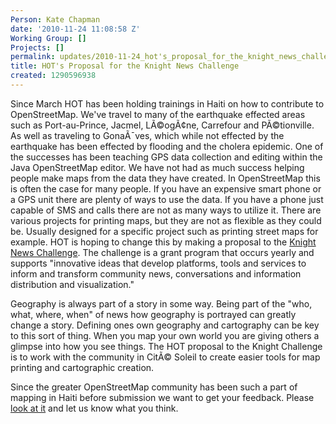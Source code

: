 ```yaml
---
Person: Kate Chapman
date: '2010-11-24 11:08:58 Z'
Working Group: []
Projects: []
permalink: updates/2010-11-24_hot's_proposal_for_the_knight_news_challenge
title: HOT's Proposal for the Knight News Challenge
created: 1290596938
---
```

<p>Since March HOT has been holding trainings in Haiti on how to contribute to OpenStreetMap. We've travel to many of the earthquake effected areas such as Port-au-Prince, Jacmel, LÃ©ogÃ¢ne, Carrefour and PÃ©tionville. As well as traveling to GonaÃ¯ves, which while not effected by the earthquake has been effected by flooding and the cholera epidemic. One of the successes has been teaching GPS data collection and editing within the Java OpenStreetMap editor. We have not had as much success helping people make maps from the data they have created. In OpenStreetMap this is often the case for many people. If you have an expensive smart phone or a GPS unit there are plenty of ways to use the data. If you have a phone just capable of SMS and calls there are not as many ways to utilize it. There are various projects for printing maps, but they are not as flexible as they could be. Usually designed for a specific project such as printing street maps for example. HOT is hoping to change this by making a proposal to the <a href="http://www.newschallenge.org/">Knight News Challenge</a>. The challenge is a grant program that occurs yearly and supports "innovative ideas that develop platforms, tools and services to inform and transform community news, conversations and information distribution and visualization."</p><p>Geography is always part of a story in some way. Being part of the "who, what, where, when" of news how geography is portrayed can greatly change a story. Defining ones own geography and cartography can be key to this sort of thing. When you map your own world you are giving others a glimpse into how you see things. The HOT proposal to the Knight Challenge is to work with the community in CitÃ© Soleil to create easier tools for map printing and cartographic creation.</p><p>Since the greater OpenStreetMap community has been such a part of mapping in Haiti before submission we want to get your feedback. Please <a href="http://wiki.openstreetmap.org/wiki/Humanitarian_OSM_Team/Knight_News_Challenge_Proposal">look at it</a> and let us know what you think.</p>
